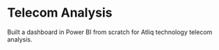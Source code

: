 # Telecom Analysis
Built a dashboard in Power BI from scratch for Atliq technology telecom analysis.
